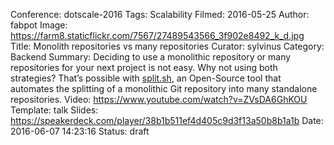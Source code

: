 Conference: dotscale-2016
Tags: Scalability
Filmed: 2016-05-25
Author: fabpot
Image: https://farm8.staticflickr.com/7567/27489543566_3f902e8492_k_d.jpg
Title: Monolith repositories vs many repositories
Curator: sylvinus
Category: Backend
Summary: Deciding to use a monolithic repository or many repositories for your next project is not easy. Why not using both strategies? That’s possible with [split.sh](https://github.com/splitsh/lite), an Open-Source tool that automates the splitting of a monolithic Git repository into many standalone repositories.
Video: https://www.youtube.com/watch?v=ZVsDA6GhKOU
Template: talk
Slides: https://speakerdeck.com/player/38b1b511ef4d405c9d3f13a50b8b1a1b
Date: 2016-06-07 14:23:16
Status: draft